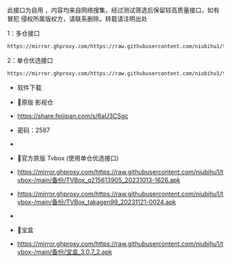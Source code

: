 此接口为自用 ，内容均来自网络搜集，经过测试筛选后保留较高质量接口，如有冒犯 侵权所属版权方，请联系删除。转载请注明出处

1：多仓接口
````bash
https://mirror.ghproxy.com/https://raw.githubusercontent.com/niubihu1/tvbox-/main/tv8.json
````

2：单仓优选接口
````bash
https://mirror.ghproxy.com/https://raw.githubusercontent.com/niubihu1/tvbox-/main/1.json
````

- 软件下载
- 🔰原版 影视仓 
- https://share.feijipan.com/s/6aU3CSgc
- 密码：2587
- 
- 🔰官方原版 Tvbox (使用单仓优选接口)
- https://mirror.ghproxy.com/https://raw.githubusercontent.com/niubihu1/tvbox-/main/备份/TVBox_q215613905_20231013-1626.apk
- https://mirror.ghproxy.com/https://raw.githubusercontent.com/niubihu1/tvbox-/main/备份/TVBox_takagen99_20231121-0024.apk

- 
- 🔰宝盒
- https://mirror.ghproxy.com/https://raw.githubusercontent.com/niubihu1/tvbox-/main/备份/宝盒_3.0.7_2.apk
